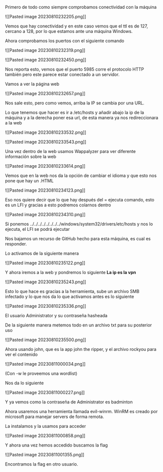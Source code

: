 Primero de todo como siempre comprobamos conectividad con la máquina

![[Pasted image 20230810232205.png]]

Vemos que hay conectividad y en este caso vemos que el ttl es de 127, cercano a 128, por lo que estamos ante una máquina Windows.

Ahora comprobamos los puertos con el siguiente comando

![[Pasted image 20230810232319.png]]

![[Pasted image 20230810232450.png]]

Nos reporta esto, vemos que el puerto 5985 corre el protocolo HTTP también pero este parece estar conectado a un servidor.

Vamos a ver la página web

![[Pasted image 20230810232657.png]]

Nos sale esto, pero como vemos, arriba la IP se cambia por una URL.

Lo que tenemos que hacer es ir a /etc/hosts y añadir abajo la ip de la máquina y a la derecha poner esa url, de esta manera ya nos redireccionara a la web

![[Pasted image 20230810233532.png]]

![[Pasted image 20230810233543.png]]

Una vez dentro de la web usamos Wappalyzer para ver diferente información sobre la web

![[Pasted image 20230810233614.png]]


Vemos que en la web nos da la opción de cambiar el idioma y que esto nos pone que hay un .HTML 

![[Pasted image 20230810234123.png]]

Eso nos quiere decir que lo que hay después del = ejecuta comando, esto es un LFI y gracias a esto podremos colarnos dentro

![[Pasted image 20230810234310.png]]

Si ponemos ../../../../../../../../windows/system32/drivers/etc/hosts y nos lo ejecuta, el LFI se podrá ejecutar

Nos bajamos un recurso de GitHub hecho para esta máquina, es cual es responder.

Lo activamos de la siguiente manera

![[Pasted image 20230810235122.png]]

Y ahora iremos a la web y pondremos lo siguiente **La ip es la vpn**
 
![[Pasted image 20230810235243.png]]

Esto lo que hace es gracias a la herramienta, sube un archivo SMB infectado y lo que nos da lo que activamos antes es lo siguiente

![[Pasted image 20230810235336.png]]

El usuario Administrator y su contraseña hasheada  

De la siguiente manera metemos todo en un archivo txt para su posterior uso

![[Pasted image 20230810235500.png]]

Ahora usando john, que es la app john the ripper, y el archivo rockyou para ver el contenido

![[Pasted image 20230811000034.png]]

(Con -w le proveemos una wordlist)

Nos da lo siguiente 

![[Pasted image 20230811000227.png]]

Y ya vemos como la contraseña de Administrator es badminton

Ahora usaremos una herramienta llamada evil-winrm. WinRM es creado por microsoft para manejar servers de forma remota.

La instalamos y la usamos para acceder

![[Pasted image 20230811000858.png]]

Y ahora una vez hemos accedido buscamos la flag


![[Pasted image 20230811001355.png]]

Encontramos la flag en otro usuario.
